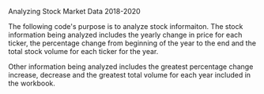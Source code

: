 Analyzing Stock Market Data 2018-2020

The following code's purpose is to analyze stock informaiton. The stock information being analyzed includes the yearly change in price for each ticker, the percentage change from beginning of the year to the end and the total stock volume for each ticker for the year. 

Other information being analyzed includes the greatest percentage change increase, decrease and the greatest total volume for each year included in the workbook. 
